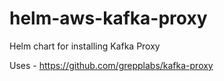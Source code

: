 # helm-aws-kafka-proxy
Helm chart for installing Kafka Proxy

Uses - https://github.com/grepplabs/kafka-proxy
